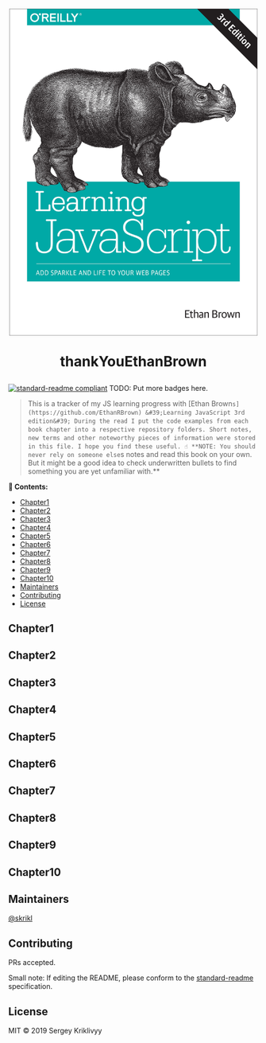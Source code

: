 <h1 align="center">
  <br>
  <img src=".readme/index.png" alt="Book cover" width="500">
  <br>
  <p>thankYouEthanBrown</p>
</h1>

[![standard-readme compliant](https://img.shields.io/badge/standard--readme-OK-green.svg?style=flat-square)](https://github.com/RichardLitt/standard-readme)
TODO: Put more badges here.

> This is a tracker of my JS learning progress with [Ethan Brown`s](https://github.com/EthanRBrown) &#39;Learning JavaScript 3rd edition&#39; During the read I put the code examples from each book chapter into a respective repository folders. Short notes, new terms and other noteworthy pieces of information were stored in this file. I hope you find these useful.
> ☝ **NOTE: You should never rely on someone else`s notes and read this book on your own. But it might be a good idea to check underwritten bullets to find something you are yet unfamiliar with.**

**📖 Contents:** 

- [Chapter1](#Chapter1)
- [Chapter2](#Chapter2)
- [Chapter3](#Chapter3)
- [Chapter4](#Chapter4)
- [Chapter5](#Chapter5)
- [Chapter6](#Chapter6)
- [Chapter7](#Chapter7)
- [Chapter8](#Chapter8)
- [Chapter9](#Chapter9)
- [Chapter10](#Chapte10)
- [Maintainers](#maintainers)
- [Contributing](#contributing)
- [License](#license)

## Chapter1

## Chapter2

## Chapter3

## Chapter4

## Chapter5

## Chapter6

## Chapter7

## Chapter8

## Chapter9

## Chapter10

## Maintainers

[@skrikl](https://github.com/skrikl)

## Contributing

PRs accepted.

Small note: If editing the README, please conform to the [standard-readme](https://github.com/RichardLitt/standard-readme) specification.

## License

MIT © 2019 Sergey Kriklivyy
